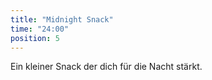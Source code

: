```yaml
---
title: "Midnight Snack"
time: "24:00"
position: 5
---
```

Ein kleiner Snack der dich für die Nacht stärkt.